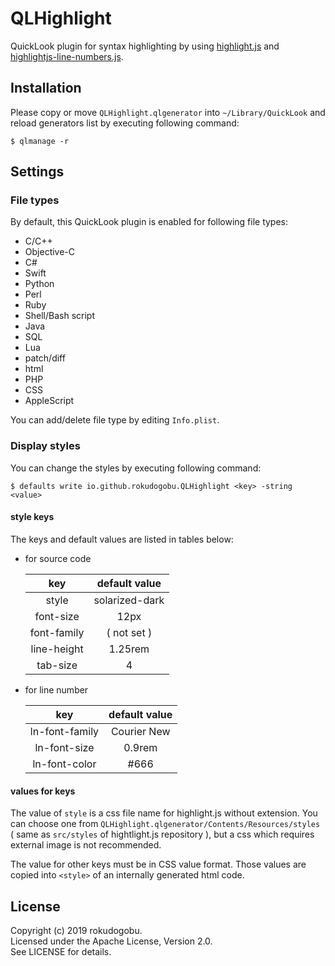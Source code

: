 
# QLHighlight

QuickLook plugin for syntax highlighting by using [highlight.js](https://highlightjs.org) and [highlightjs-line-numbers.js](https://github.com/wcoder/highlightjs-line-numbers.js/).

## Installation

Please copy or move `QLHighlight.qlgenerator` into `~/Library/QuickLook` and reload generators list by executing following command:

    $ qlmanage -r

## Settings

### File types

By default, this QuickLook plugin is enabled for following file types:

- C/C++
- Objective-C
- C#
- Swift
- Python
- Perl
- Ruby
- Shell/Bash script
- Java
- SQL
- Lua
- patch/diff
- html
- PHP
- CSS
- AppleScript

You can add/delete file type by editing `Info.plist`.

### Display styles

You can change the styles by executing following command:

    $ defaults write io.github.rokudogobu.QLHighlight <key> -string <value>

#### style keys

The keys and default values are listed in tables below:

- for source code

  | key            | default value  |
  |:---:|:---:|
  | style          | solarized-dark |
  | font-size      | 12px           |
  | font-family    | ( not set )    |
  | line-height    | 1.25rem        |
  | tab-size       | 4              |

- for line number

  | key            | default value  |
  |:---:|:---:|
  | ln-font-family | Courier New    |
  | ln-font-size   | 0.9rem         |
  | ln-font-color  | #666           |

#### values for keys

The value of `style` is a css file name for highlight.js without extension.
You can choose one from  `QLHighlight.qlgenerator/Contents/Resources/styles` ( same as `src/styles` of hightlight.js repository ), but a css which requires external image is not recommended.

The value for other keys must be in CSS value format.
Those values are copied into `<style>` of an internally generated html code.

## License

Copyright (c) 2019 rokudogobu.  
Licensed under the Apache License, Version 2.0.  
See LICENSE for details.
